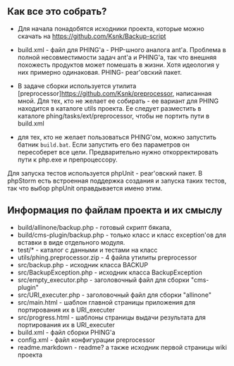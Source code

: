 ## Как все это собрать?

*   Для начала понадобятся исходники проекта, которые можно скачать на <https://github.com/Ksnk/Backup-script>

*   build.xml - файл для PHING'а - PHP-шного аналога ant'а. Проблема в полной несовместимости задач ant'a и PHING'а, так что внешняя похожесть продуктов может помешать в жизни. Хотя идеология у них примерно одинаковая. PHING- pear'овский пакет.

*   В задаче сборки используется утилита [preprocessor]<https://github.com/Ksnk/preprocessor>, написанная мной. Для тех, кто не желает ее собирать - ее вариант для PHING находится в каталоге utils проекта. Ее следует разместить в каталоге phing/tasks/ext/preprocessor, чтобы не портить пути в build.xml

* для тех, кто не желает пользоваться PHING'ом, можно запустить батник `build.bat`. Если запустить его без параметров он пересоберет все цели. Предварительно нужно откорректировать пути к php.exe и препроцессору.

Для запуска тестов используется phpUnit - pear'овский пакет. В phpStorm есть встроенная поддержка создания и запуска таких тестов, так что выбор phpUnit оправдывается имено этим.

## Информация по файлам проекта и их смыслу

*   build/allinone/backup.php - готовый скрипт бякапа,
*   build/cms-plugin/backup.php - только класс и класс exception'ов для вставки в виде отдельного модуля.
*   test/* - каталог с данными и тестами на класс
*   utils/phing.preprocessor.zip - 4 файла утилиты preprocessor
*   src/backup.php - исходник класса BACKUP
*   src/BackupException.php - исходник класса BackupException
*   src/empty_executor.php - заголовочный файл для сборки "cms-plugin"
*   src/URI_executer.php - заголовочный файл для сборки "allinone"
*   src/main.html - шаблон главной страницы приложения для портирования их в URI_executer
*   src/progress.html - шаблоны страницы выдачи результата для портирования их в URI_executer
*   build.xml - файл сборки PHING'а
*   config.xml - файл конфигурации preprocessor
*   readme.markdown - readme? а также исходник первой страницы wiki проекта




